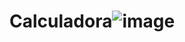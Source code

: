 # Calculadora![image](https://user-images.githubusercontent.com/92757635/181366754-06d9f41d-8c8d-4dbf-9f3e-8b80521aae9f.png)
